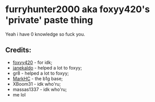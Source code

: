 # furryhunter2000 aka foxyy420's 'private' paste thing

Yeah i have 0 knowledge so fuck you.

## Credits:
* [foxyy420](https://github.com/Foxyy420) - for idk;
* [janekaldo](https://github.com/janekaldo) - helped a lot to foxyy;
* gr8 - helped a lot to foxyy;
* [MarkHC](https://github.com/MarkHC) - the b1g base;
* XBoom31 - idk who'ru;
* massas1337 - idk who'ru;
* me lol
